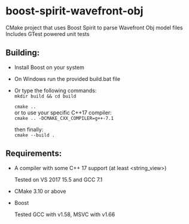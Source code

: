 # boost-spirit-wavefront-obj

CMake project that uses Boost Spirit to parse Wavefront Obj model files  
Includes GTest powered unit tests  

## Building:
+ Install Boost on your system
+ On Windows run the provided build.bat file   
+ Or type the following commands:  
   `mkdir build && cd build`  
   
   `cmake ..`  
     or to use your specific C++17 compiler:  
   `cmake .. -DCMAKE_CXX_COMPILER=g++-7.1`  
   
   then finally:  
   `cmake --build .`  

## Requirements:
+ A compiler with some C++ 17 support (at least <string_view>)

    Tested on VS 2017 15.5 and GCC 7.1 

+ CMake 3.10 or above

+ Boost

    Tested GCC with v1.58, MSVC with v1.66 
